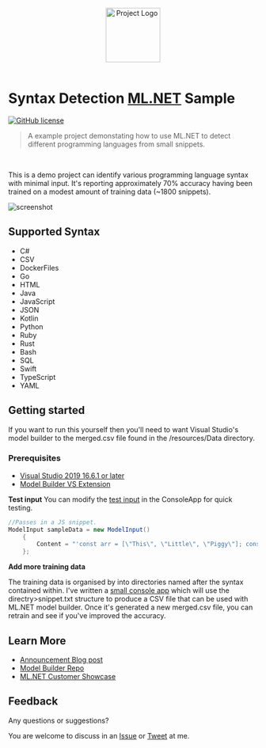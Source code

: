 <br/>
<div align="center">
  <img src="resources/project-logo.png" width="110" height="110" alt="Project Logo"/>
</div>
<br/>

# Syntax Detection [ML.NET](https://dotnet.microsoft.com/learn/ml-dotnet/get-started-tutorial/intro?WT.mc_id=personal-blog-mijam) Sample
[![GitHub license](https://img.shields.io/github/license/sultan99/react-on-lambda.svg)](https://github.com/sultan99/react-on-lambda/blob/master/LICENSE)
 
 > A example project demonstating how to use ML.NET to detect different programming languages from small snippets.
<br/>

This is a demo project can identify various programming language syntax with minimal input. It's reporting approximately 70% accuracy having been trained on a modest amount of training data (~1800 snippets).

![screenshot](resources/mlscreenshot.png)

## Supported Syntax
* C#
* CSV
* DockerFiles 
* Go
* HTML
* Java
* JavaScript
* JSON
* Kotlin
* Python
* Ruby
* Rust
* Bash 
* SQL
* Swift
* TypeScript
* YAML

## Getting started

If you want to run this yourself then you'll need to want Visual Studio's model builder to the merged.csv file found in the /resources/Data directory. 

### Prerequisites
* [Visual Studio 2019 16.6.1 or later](https://www.visualstudio.com/thank-you-downloading-visual-studio/?sku=community&rel=16&WT.mc_id=mlnetsyntaxdetection-github-mijam)
* [Model Builder VS Extension](https://marketplace.visualstudio.com/items?itemName=MLNET.07&WT.mc_id=mlnetsyntaxdetection-github-mijam)

**Test input**
You can modify the [test input](https://github.com/MikeCodesDotNET/ML.NET-Syntax-Detection/blob/9e12eee9744fd55d649acd79cc4c36b8c579f84e/LanguageDetectionMLML.ConsoleApp/Program.cs#L16) in the ConsoleApp for quick testing. 
```cs
//Passes in a JS snippet.
ModelInput sampleData = new ModelInput()
    {
        Content = "'const arr = [\"This\", \"Little\", \"Piggy\"]; const first = arr.pop(); console.log(first);')"
    };
```
**Add more training data**

The training data is organised by into directories named after the syntax contained within. I've written a [small console app](https://github.com/MikeCodesDotNET/ML.NET-Syntax-Detection/blob/9e12eee9744fd55d649acd79cc4c36b8c579f84e/TrainingDataSetBuilder/Program.cs#L9) which will use the directry>snippet.txt structure to produce a CSV file that can be used with ML.NET model builder. Once it's generated a new merged.csv file, you can retrain and see if you've improved the accuracy. 

## Learn More 
* [Announcement Blog post](https://devblogs.microsoft.com/dotnet/ml-net-model-builder-is-now-a-part-of-visual-studio/?WT.mc_id=mlnetsyntaxdetection-github-mijam)
* [Model Builder Repo](https://github.com/dotnet/machinelearning-modelbuilder)
* [ML.NET Customer Showcase](https://dotnet.microsoft.com/apps/machinelearning-ai/ml-dotnet/customers/scancam?WT.mc_id=mlnetsyntaxdetection-github-mijam)


## Feedback 
Any questions or suggestions?

You are welcome to discuss in an [Issue](https://github.com/MikeCodesDotNET/ML.NET-Syntax-Detection/issues/new?body=**Feature%20Suggestion:**%0A%20I%20woud%20love%20to%20see..%20%0A%0A%0A---%0A%20) or [Tweet](https://twitter.com/mikecodesdotnet) at me. 

